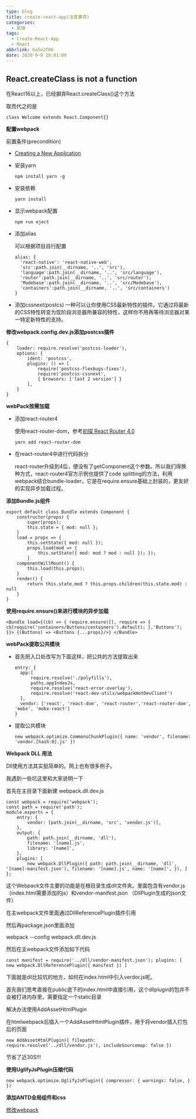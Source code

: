 ```yaml
---
type: blog
title: create-react-app(注意事项)
categories:
  - 前端
tags:
  - Create-React-App
  - React
abbrlink: 6a5e2f06
date: 2020-9-9 18:01:00
---
```


## React.createClass is not a function

在React16以上，已经摒弃React.createClass()这个方法

取而代之的是
```
class Welcome extends React.Component{}
```


**配置webpack**

前置条件(precondition)

- [Creating a New Application](https://link.jianshu.com/?t=https://reactjs.org/docs/installation.html)

- 安装yarn

  ```
  npm install yarn -g
  ```

- 安装依赖

  ```
  yarn install
  ```

- 显示webpack配置

  ```
  npm run eject
  ```

- 添加alias

  可以根据项目自行配置

  ```
  alias: {
  	'react-native': 'react-native-web', 
  	'src':path.join(__dirname, '..', 'src'), 
  	'language':path.join(__dirname, '..', 'src/language'), 
  	'router':path.join(__dirname, '..', 'src/router'), 
  	'Modebase':path.join(__dirname, '..', 'src/Modebase'), 
  	'containers':path.join(__dirname, '..', 'src/containers') 
  }
  ```

- 添加cssnext(postcs)
  一种可以让你使用CSS最新特性的插件。它通过将最新的CSS特性转变为现阶段浏览器所兼容的特性，这样你不用再等待浏览器对某一特定新特性的支持。

<!-- more -->

**修改webpack.config.dev.js添加postcss插件**

```
{ 
	loader: require.resolve('postcss-loader'), 
	options: { 
		ident: 'postcss', 
		plugins: () => [ 
			require('postcss-flexbugs-fixes'), 
			require('postcss-cssnext', 
			{ browsers: ['last 2 version'] }
		], 
	} 
}
```



**webPack按需加载**

- 添加react-router4

  使用react-router-dom，参考[初探 React Router 4.0](https://link.jianshu.com/?t=http://blog.csdn.net/sinat_17775997/article/details/69218382)

  ```
  yarn add react-router-dom
  ```

- 在react-router4中进行代码拆分

  react-router升级到4后，便没有了getComponent这个参数。所以我们得换种方式，react-router4官方示例也提供了code splitting的方法，利用webpack结合bundle-loader，它是在require.ensure基础上封装的，更友好的实现异步加载过程。



**添加Bundle.js组件**

```
export default class Bundle extends Component { 
	constructor(props) { 
		super(props); 
		this.state = { mod: null }; 
	} 
	load = props => {
    	this.setState({ mod: null }); 
    	props.load(mod => { 
    		this.setState({ mod: mod ? mod : null }); }); 
    	} 
    componentWillMount() { 
    	this.load(this.props); 
    } 
    render() { 
    	return this.state.mod ? this.props.children(this.state.mod) : null 
    } 
}
```



**使用require.ensure()来进行模块的异步加载**

```
<Bundle load={(cb) => { require.ensure([], require => { cb(require('containers/Buttons/containers').default); },'Buttons'); }}> {(Buttons) => <Buttons {...props}/>} </Bundle>
```



**webPack提取公共模块**

- 首先把入口处改写为下面这样，把公共的方法提取出来

  ```
  entry: { 
  	app:[ 
  		require.resolve('./polyfills'), 
  		paths.appIndexJs,
  		require.resolve('react-error-overlay'), 
  		require.resolve('react-dev-utils/webpackHotDevClient') 
  	], 
  	vendor: ['react', 'react-dom', 'react-router','react-router-dom', 'mobx', 'mobx-react'] 
  }
  ```

- 提取公共模块

  ```
  new webpack.optimize.CommonsChunkPlugin({ name: 'vendor', filename: 'vendor.[hash:8].js' })
  ```

  

**Webpack DLL 用法**

Dll使用方法其实挺简单的。网上也有很多例子。

我遇到一些坑这里和大家说明一下

首先在主目录下面新建 webpack.dll.dev.js

```
const webpack = require('webpack'); 
const path = require('path'); 
module.exports = { 
	entry: { 
		vendor: [path.join(__dirname, 'src', 'vendor.js')], 
	}, 
	output: { 
		path: path.join(__dirname, 'dll'), 
		filename: '[name].js', 
		library: '[name]', 
	}, 
    plugins: [ 
    	new webpack.DllPlugin({ path: path.join(__dirname, 'dll', '[name]-manifest.json'), filename: '[name].js', name: '[name]', }), ] 
};
```



这个Webpack文件主要的功能是在根目录生成dll文件夹。里面包含有vendor.js（index.html需要添加的js）和vendor-manifest.json （DllPlugin生成的json文件）

在主webpack文件里面通过DllReferencePlugin插件引用

然后再package.json里面添加

webpack --config webpack.dll.dev.js

然后在主webpack文件添加如下代码

```
const manifest = require('../dll/vendor-manifest.json'); plugins: [ new webpack.DllReferencePlugin({ manifest }) ]
```



下面就是dll比较坑的地方，如何在index.html中引入verdor.js呢。

首先我们思考直接在public底下的index.html中直接引用，这个dllplugin的包并不会被打进内存里，需要指定一个static目录

解决办法使用AddAssetHtmlPlugin

在htmlwebpack后插入一个AddAssetHtmlPlugin插件，用于将vendor插入打包后的页面 

```
new AddAssetHtmlPlugin({ filepath: require.resolve('../dll/vendor.js'), includeSourcemap: false })
```

节省了近30S!!!



**使用UglifyJsPlugin压缩代码**

```
new webpack.optimize.UglifyJsPlugin({ compressor: { warnings: false, } })
```



**添加ANTD全局组件和css**

[修改webpack](https://www.jianshu.com/p/a46e30d7ef39)